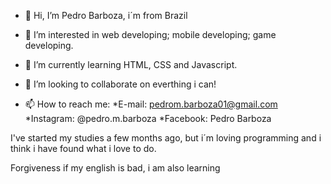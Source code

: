 - 👋 Hi, I’m Pedro Barboza, i´m from Brazil
- 👀 I’m interested in web developing; mobile developing; game developing.
- 🌱 I’m currently learning HTML, CSS and Javascript.
- 💞️ I’m looking to collaborate on everthing i can!

- 📫 How to reach me:
*E-mail: pedrom.barboza01@gmail.com
*Instagram: @pedro.m.barboza
*Facebook: Pedro Barboza

I've started my studies a few months ago, but i´m loving programming and i think i have found what i love to do.

Forgiveness if my english is bad, i am also learning
